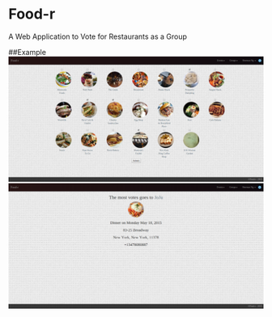 # Food-r
A Web Application to Vote for Restaurants as a Group

##Example
![alt tag](example1.png)
![alt tag](example2.png)
